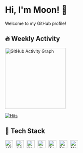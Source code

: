 <!--
**Mooneunjun/Mooneunjun** is a ✨ _special_ ✨ repository because its `README.md` (this file) appears on your GitHub profile.

Here are some ideas to get you started:

- 🔭 I’m currently working on ...
- 🌱 I’m currently learning ...
- 👯 I’m looking to collaborate on ...
- 🤔 I’m looking for help with ...
- 💬 Ask me about ...
- 📫 How to reach me: ...
- 😄 Pronouns: ...
- ⚡ Fun fact: ...
-->

# Hi, I'm Moon! 👋
Welcome to my GitHub profile!  

## 🔥 Weekly Activity
<img src="https://github-readme-activity-graph.vercel.app/graph?username=Mooneunjun&theme=github-compact" alt="GitHub Activity Graph" height="200" />

[![Hits](https://hits.seeyoufarm.com/api/count/incr/badge.svg?url=https%3A%2F%2Fgithub.com%2FMooneunjun%2Fhit-counter&count_bg=%233ECF8E&title_bg=%23555555&icon=lastpass.svg&icon_color=%23E7E7E7&title=Views&edge_flat=false)](https://velog.io/@moon_dev/posts)

## 🚀 Tech Stack
<div style="display: flex; gap: 10px; align-items: center;">
  <img src="https://img.shields.io/badge/html5-%23E34F26.svg?style=for-the-badge&logo=html5&logoColor=white" alt="HTML5" style="height: 26px;">
  <img src="https://img.shields.io/badge/css3-%231572B6.svg?style=for-the-badge&logo=css3&logoColor=white" alt="CSS3" style="height: 26px;">
  <img src="https://img.shields.io/badge/sass-%23CC6699.svg?style=for-the-badge&logo=sass&logoColor=white" alt="Sass" style="height: 26px;">
  <img src="https://img.shields.io/badge/javascript-%23F7DF1E.svg?style=for-the-badge&logo=javascript&logoColor=white" alt="JavaScript" style="height: 26px;">
  <img src="https://img.shields.io/badge/typescript-%23007ACC.svg?style=for-the-badge&logo=typescript&logoColor=white" alt="TypeScript" style="height: 26px;">
  <img src="https://img.shields.io/badge/react-%2361DAFB.svg?style=for-the-badge&logo=react&logoColor=white" alt="React" style="height: 26px;">
  <img src="https://img.shields.io/badge/next.js-%23000000.svg?style=for-the-badge&logo=next.js&logoColor=white" alt="Next.js" style="height: 26px;">
</div>

